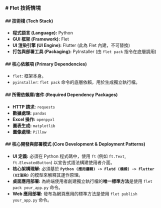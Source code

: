 ### **# Flet 技術情境**

#### **## 技術棧 (Tech Stack)**
*   **程式語言 (Language):** Python
*   **GUI 框架 (Framework):** Flet
*   **UI 渲染引擎 (UI Engine):** Flutter (此為 Flet 內建，不可替換)
*   **打包與部署工具 (Packaging):** PyInstaller (由 `flet pack` 指令在底層調用)

#### **## 核心依賴項 (Primary Dependencies)**
*   `flet`: 框架本身。
*   `pyinstaller`: `flet pack` 命令的底層依賴，用於生成獨立執行檔。

#### **## 所需依賴庫/套件 (Required Dependency Packages)**
*   **HTTP 請求:** `requests`
*   **數據處理:** `pandas`
*   **Excel 操作:** `openpyxl`
*   **圖表生成:** `matplotlib`
*   **圖像處理:** `Pillow`

#### **## 核心開發與部署模式 (Core Development & Deployment Patterns)**
*   **UI 定義:** 必須在 Python 程式碼中，使用 `ft` (例如 `ft.Text`, `ft.ElevatedButton`) 以宣告式語法構建使用者介面。
*   **核心架構理解:** 必須基於 **`Python (應用邏輯) -> Fletd (橋樑) -> Flutter (UI渲染)`** 的模型來解釋其運作原理。
*   **桌面應用部署:** 為終端使用者創建獨立執行檔的**唯一標準方法**是使用 `flet pack your_app.py` 命令。
*   **Web 應用部署:** 發布為網頁應用的標準方法是使用 `flet publish your_app.py` 命令。